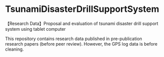 # TsunamiDisasterDrillSupportSystem
【Research Data】Proposal and evaluation of tsunami disaster drill support system using tablet computer

This repository contains research data published in pre-publication research papers (before peer review).
However, the GPS log data is before cleaning.
